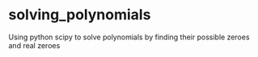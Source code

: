 # solving_polynomials
Using python scipy to solve polynomials by finding their possible zeroes and real zeroes
